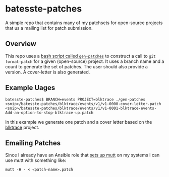 # batesste-patches

A simple repo that contains many of my patchsets for open-source
projects that us a mailing list for patch submission.

## Overview

This repo uses a [bash script called ```gen-patches```](./gen-patches)
to construct a call to ```git format-patch``` for a given
(open-source) project. It uses a branch name and a count to generate
the set of patches. The user should also provide a version. A
cover-letter is also generated.

## Example Uages
```
batesste-patches$ BRANCH=events PROJECT=blktrace ./gen-patches 
<snip>/batesste-patches/blktrace/events/v1/v1-0000-cover-letter.patch
<snip>/batesste-patches/blktrace/events/v1/v1-0001-blktrace-events-Add-an-option-to-stop-blktrace-up.patch
```
In this example we generate one patch and a cover letter based on the
[blktrace][ref-blktrace] project.

## Emailing Patches

Since I already have an Ansible role that [sets up
mutt][ref-ansible-mutt]  on my systems I can use mutt with something
like:
```
mutt -H - < <patch-name>.patch
```
[ref-blktrace]: https://git.kernel.dk/blktrace.git
[ref-ansible-mutt]:https://github.com/sbates130272/batesste-ansible/tree/main/roles/mutt_setup

